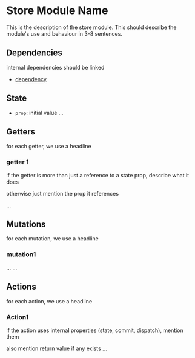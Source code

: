 Store Module Name
===============

This is the description of the store module. This should describe the module's use and behaviour in 3-8 sentences.

## Dependencies
internal dependencies should be linked
- [dependency](link-to-dependency)

## State
- `prop`: initial value
...
## Getters
for each getter, we use a headline
### getter 1
if the getter is more than just a reference to a state prop, describe what it does

otherwise just mention the prop it references

…
## Mutations
for each mutation, we use a headline
### mutation1
…
…
## Actions
for each action, we use a headline
### Action1
if the action uses internal properties (state, commit, dispatch), mention them

also mention return value if any exists
…
